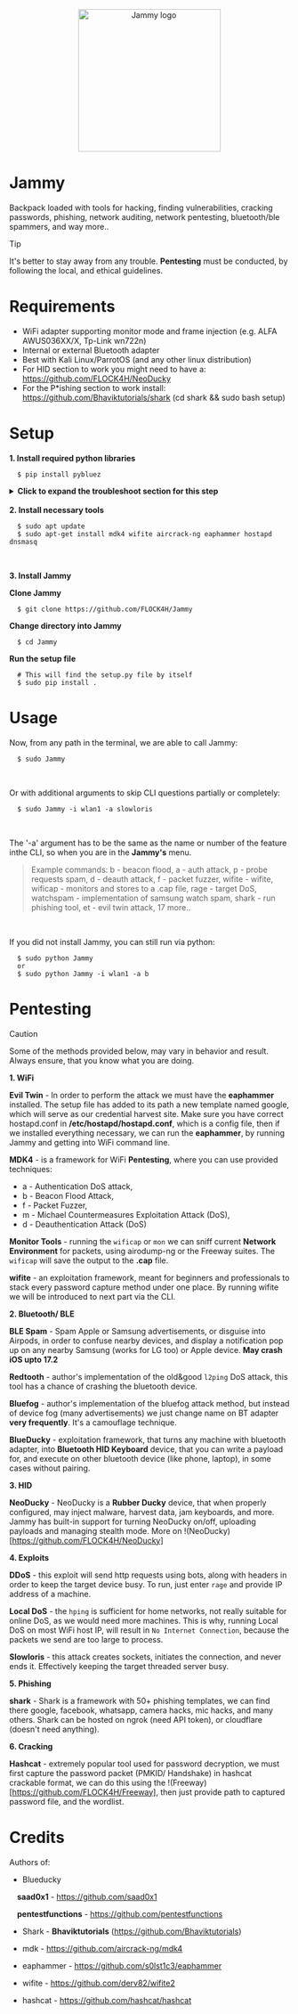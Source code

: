 <div align="center">
  <img src="https://flockahh.b-cdn.net/jammy.svg" width="256" alt="Jammy logo" />
</div>

# Jammy

Backpack loaded with tools for hacking, finding vulnerabilities, cracking passwords, phishing, network auditing, network pentesting, bluetooth/ble spammers, and way more..

> [!TIP]
> It's better to stay away from any trouble. **Pentesting** must be conducted, by following the local, and ethical guidelines.

# Requirements

- WiFi adapter supporting monitor mode and frame injection (e.g. ALFA AWUS036XX/X, Tp-Link wn722n)
- Internal or external Bluetooth adapter
- Best with Kali Linux/ParrotOS (and any other linux distribution)
- For HID section to work you might need to have a: https://github.com/FLOCK4H/NeoDucky
- For the P*ishing section to work install: https://github.com/Bhaviktutorials/shark (cd shark && sudo bash setup)

# Setup

<strong>1. Install required python libraries</strong><br />

```
  $ pip install pybluez 
```

<details>
<summary><strong>Click to expand the troubleshoot section for this step</strong></summary>

<br>

If for any reason pybluez fails to install, please follow the process below:

```
  $ git clone https://github.com/pybluez/pybluez.git
  $ cd pybluez
  $ sudo apt-get install libbluetooth-dev

  $ sudo python setup.py build
  $ sudo python setup.py install
```

If for any reason the above commands fail, then try:

```
  $ sudo python setup.py install_lib
  $ sudo python setup.py install
```
</details>

<br />
<strong>2. Install necessary tools</strong><br />

```
  $ sudo apt update
  $ sudo apt-get install mdk4 wifite aircrack-ng eaphammer hostapd dnsmasq
```

<br />

<strong>3. Install Jammy</strong>
<br />

**Clone Jammy**

```
  $ git clone https://github.com/FLOCK4H/Jammy
```

**Change directory into Jammy**

```
  $ cd Jammy
```

**Run the setup file**

```
  # This will find the setup.py file by itself
  $ sudo pip install .
```

# Usage

Now, from any path in the terminal, we are able to call Jammy:

```
  $ sudo Jammy
```

<br />

Or with additional arguments to skip CLI questions partially or completely:

```
  $ sudo Jammy -i wlan1 -a slowloris
```

<br />

The '-a' argument has to be the same as the name or number of the feature inthe CLI, so when you are in the **Jammy's** menu.

> Example commands:
> b - beacon flood, a - auth attack, p - probe requests spam, d - deauth attack, f - packet fuzzer, wifite - wifite, wificap - monitors and stores to a .cap file, rage - target DoS, watchspam - implementation of samsung watch spam, shark - run phishing tool, et - evil twin attack, 17 more..

<br />

If you did not install Jammy, you can still run via python:

```
  $ sudo python Jammy
  or
  $ sudo python Jammy -i wlan1 -a b
```

# Pentesting

> [!CAUTION]
> Some of the methods provided below, may vary in behavior and result. Always ensure, that you know what you are doing.

**1. WiFi**

**Evil Twin** - In order to perform the attack we must have the **eaphammer** installed. The setup file has added to its path a new template named google, which will serve as our credential harvest site. Make sure you have correct hostapd.conf in **/etc/hostapd/hostapd.conf**, which is a config file, then if we installed everything necessary, we can run the **eaphammer**, by running Jammy and getting into WiFi command line.

**MDK4** - is a framework for WiFi **Pentesting**, where you can use provided techniques: 
- a - Authentication DoS attack,
- b - Beacon Flood Attack,
- f - Packet Fuzzer,
- m - Michael Countermeasures Exploitation Attack (DoS),
- d - Deauthentication Attack (DoS)

**Monitor Tools** - running the `wificap` or `mon` we can sniff current **Network Environment** for packets, using airodump-ng or the Freeway suites. The `wificap` will save the output to the **.cap** file.

**wifite** - an exploitation framework, meant for beginners and professionals to stack every password capture method under one place. By running wifite we will be introduced to next part via the CLI.

**2. Bluetooth/ BLE**

**BLE Spam** - Spam Apple or Samsung advertisements, or disguise into Airpods, in order to confuse nearby devices, and display a notification pop up on any nearby Samsung (works for LG too) or Apple device. **May crash iOS upto 17.2**

**Redtooth** - author's implementation of the old&good `l2ping` DoS attack, this tool has a chance of crashing the bluetooth device.

**Bluefog** - author's implementation of the bluefog attack method, but instead of device fog (many advertisements) we just change name on BT adapter **very frequently**. It's a camouflage technique.

**BlueDucky** - exploitation framework, that turns any machine with bluetooth adapter, into **Bluetooth HID Keyboard** device, that you can write a payload for, and execute on other bluetooth device (like phone, laptop), in some cases without pairing.

**3. HID**

**NeoDucky** - NeoDucky is a **Rubber Ducky** device, that when properly configured, may inject malware, harvest data, jam keyboards, and more. Jammy has built-in support for turning NeoDucky on/off, uploading payloads and managing stealth mode. More on !(NeoDucky)[https://github.com/FLOCK4H/NeoDucky]

**4. Exploits**

**DDoS** - this exploit will send http requests using bots, along with headers in order to keep the target device busy. To run, just enter `rage` and provide IP address of a machine.

**Local DoS** - the `hping` is sufficient for home networks, not really suitable for online DoS, as we would need more machines. This is why, running Local DoS on most WiFi host IP, will result in `No Internet Connection`, because the packets we send are too large to process.

**Slowloris** - this attack creates sockets, initiates the connection, and never ends it. Effectively keeping the target threaded server busy.

**5. Phishing**

**shark** - Shark is a framework with 50+ phishing templates, we can find there google, facebook, whatsapp, camera hacks, mic hacks, and many others. Shark can be hosted on ngrok (need API token), or cloudflare (doesn't need anything).

**6. Cracking**

**Hashcat** - extremely popular tool used for password decryption, we must first capture the password packet (PMKID/ Handshake) in hashcat crackable format, we can do this using the !(Freeway)[https://github.com/FLOCK4H/Freeway], then just provide path to captured password file, and the wordlist.

# Credits

Authors of: 

- Blueducky

&emsp;**saad0x1** - https://github.com/saad0x1

&emsp;**pentestfunctions** - https://github.com/pentestfunctions

- Shark - **Bhaviktutorials** (https://github.com/Bhaviktutorials)

- mdk - https://github.com/aircrack-ng/mdk4

- eaphammer - https://github.com/s0lst1c3/eaphammer

- wifite - https://github.com/derv82/wifite2

- hashcat - https://github.com/hashcat/hashcat

